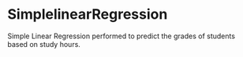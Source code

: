 # SimplelinearRegression
Simple Linear Regression performed to predict the grades of students based on study hours.
